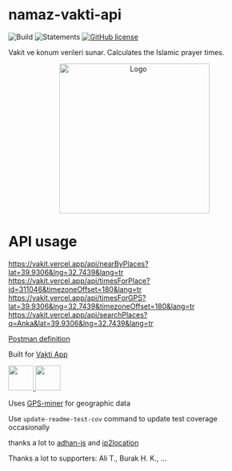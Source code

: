 # namaz-vakti-api

![Build](https://github.com/canbax/namaz-vakti-api/actions/workflows/build-and-test.yml/badge.svg) ![Statements](https://img.shields.io/badge/statements-93.48%25-brightgreen.svg?style=flat) [![GitHub license](https://img.shields.io/badge/license-MIT-blue.svg)](https://github.com/canbax/namaz-vakti-api/blob/main/LICENSE)

Vakit ve konum verileri sunar. Calculates the Islamic prayer times.

<p align="center">
    <img src="public/assets/logo.png" alt="Logo" width="300"/>
</p>

# API usage

https://vakit.vercel.app/api/nearByPlaces?lat=39.9306&lng=32.7439&lang=tr
https://vakit.vercel.app/api/timesForPlace?id=311046&timezoneOffset=180&lang=tr
https://vakit.vercel.app/api/timesForGPS?lat=39.9306&lng=32.7439&timezoneOffset=180&lang=tr
https://vakit.vercel.app/api/searchPlaces?q=Anka&lat=39.9306&lng=32.7439&lang=tr

[Postman definition](https://www.postman.com/canbax/workspace/namaz-vakti-api/api/bf039fea-6768-490b-b11d-11bb031bdd8a)

Built for [Vakti App](https://vaktiapp.com) 

<a href="https://apps.apple.com/tr/app/vakti-app/id6743095525" target="_blank">
    <img src="https://developer.apple.com/assets/elements/badges/download-on-the-app-store.svg" height="50">
</a>
<a href="https://play.google.com/store/apps/details?id=com.vakti.app" target="_blank">
    <img src="https://upload.wikimedia.org/wikipedia/commons/7/78/Google_Play_Store_badge_EN.svg" height="50">
</a>

Uses [GPS-miner](https://github.com/canbax/GPS-miner) for geographic data

Use `update-readme-test-cov` command to update test coverage occasionally

thanks a lot to [adhan-js](https://github.com/batoulapps/adhan-js) and [ip2location](https://lite.ip2location.com/)

Thanks a lot to supporters: Ali T., Burak H. K., ...
